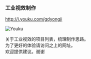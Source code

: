 ### 工业视效制作

<http://i.youku.com/gdyongji>

![Youku](https://github.com/jarrekk/IDVFX/readme_files/IDVFX-youku.png)

关于工业视效的项目列表，梳理制作思路。  
为了更好的体验请访问之上的网址。  
欢迎提供建议。谢谢
